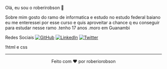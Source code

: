 <!-- Título -->
Olá, eu sou o roberirobson 👋
<!-- Subtítulo -->
Sobre mim
gosto do ramo de informatica e estudo no estudo federal baiano eu me enteressei por esse curso e quis aproveitar a chance q eu conseguir para estudar nesse ramo
.tenho 17 anos
.moro em Guanambi

<!-- Ícones de Redes Sociais -->
Redes Sociais
[![GitHub](https://img.shields.io/badge/GitHub-roberiorobson-purple)](https://github.com/roberiorobson)
[![LinkedIn](https://img.shields.io/badge/Instagram-___5JUNIOR5___-blue)](https://www.linkedin.com/in/roberiorobson)
[![Twitter](https://img.shields.io/badge/Twitter-nenhum-white)](https://twitter.com/roberiorobson)

<!-- Linguagens -->
!html e css

<!-- Footer -->
<hr>
<p align="center">
  Feito com ❤️ por roberiorobson
</p>
